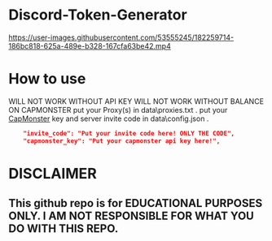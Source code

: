 
# Discord-Token-Generator

https://user-images.githubusercontent.com/53555245/182259714-186bc818-625a-489e-b328-167cfa63be42.mp4


# How to use

WILL NOT WORK WITHOUT API KEY
WILL NOT WORK WITHOUT BALANCE ON CAPMONSTER
put your Proxy(s) in data\proxies.txt .
put your [CapMonster](https://capmonster.cloud) key and server invite code in data\config.json .
```json
    "invite_code": "Put your invite code here! ONLY THE CODE", 
    "capmonster_key": "Put your capmonster api key here!",
```

# DISCLAIMER

## This github repo is for EDUCATIONAL PURPOSES ONLY. I AM NOT RESPONSIBLE FOR WHAT YOU DO WITH THIS REPO.
